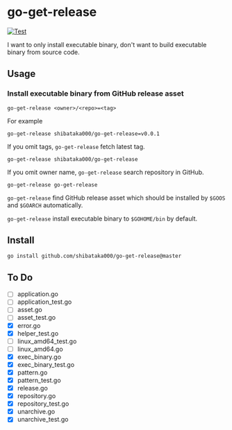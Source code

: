 # go-get-release

[![Test](https://github.com/shibataka000/go-get-release/actions/workflows/test.yaml/badge.svg)](https://github.com/shibataka000/go-get-release/actions/workflows/test.yaml)

I want to only install executable binary, don't want to build executable binary from source code.

## Usage

### Install executable binary from GitHub release asset

```
go-get-release <owner>/<repo>=<tag>
```

For example

```
go-get-release shibataka000/go-get-release=v0.0.1
```

If you omit tags, `go-get-release` fetch latest tag.

```
go-get-release shibataka000/go-get-release
```

If you omit owner name, `go-get-release` search repository in GitHub.

```
go-get-release go-get-release
```

`go-get-release` find GitHub release asset which should be installed by `$GOOS` and `$GOARCH` automatically.

`go-get-release` install executable binary to `$GOHOME/bin` by default.

## Install

```
go install github.com/shibataka000/go-get-release@master
```

## To Do

- [ ] application.go
- [ ] application_test.go
- [ ] asset.go
- [ ] asset_test.go
- [x] error.go
- [x] helper_test.go
- [ ] linux_amd64_test.go
- [ ] linux_amd64.go
- [x] exec_binary.go
- [x] exec_binary_test.go
- [x] pattern.go
- [x] pattern_test.go
- [x] release.go
- [x] repository.go
- [x] repository_test.go
- [x] unarchive.go
- [x] unarchive_test.go
